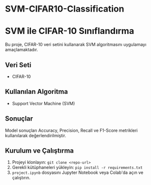 # SVM-CIFAR10-Classification
# SVM ile CIFAR-10 Sınıflandırma

Bu proje, CIFAR-10 veri setini kullanarak SVM algoritmasını uygulamayı amaçlamaktadır.

## Veri Seti
- CIFAR-10

## Kullanılan Algoritma
- Support Vector Machine (SVM)

## Sonuçlar
Model sonuçları Accuracy, Precision, Recall ve F1-Score metrikleri kullanılarak değerlendirilmiştir.

## Kurulum ve Çalıştırma
1. Projeyi klonlayın: `git clone <repo-url>`
2. Gerekli kütüphaneleri yükleyin: `pip install -r requirements.txt`
3. `project.ipynb` dosyasını Jupyter Notebook veya Colab'da açın ve çalıştırın.
